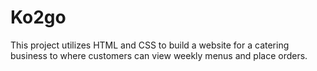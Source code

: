 # Ko2go

This project utilizes HTML and CSS to build a website for a catering business to where customers can view weekly menus and place orders.
